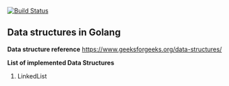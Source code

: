 
[![Build Status](https://travis-ci.org/amithnair91/gods.svg?branch=master)](https://travis-ci.org/amithnair91/gods)

## Data structures in Golang

**Data structure reference**
https://www.geeksforgeeks.org/data-structures/

**List of implemented Data Structures**

1. LinkedList

